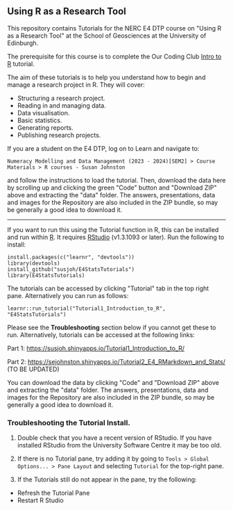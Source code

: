 ## Using R as a Research Tool

This repository contains Tutorials for the NERC E4 DTP course on "Using R as a Research Tool" at the School of Geosciences at the University of Edinburgh. 

The prerequisite for this course is to complete the Our Coding Club [Intro to R](https://ourcodingclub.github.io/tutorials/intro-to-r/) tutorial.

The aim of these tutorials is to help you understand how to begin and manage a research project in R. They will cover:

* Structuring a research project.
* Reading in and managing data.
* Data visualisation.
* Basic statistics.
* Generating reports.
* Publishing research projects.

If you are a student on the E4 DTP, log on to Learn and navigate to:

    Numeracy Modelling and Data Management (2023 - 2024)[SEM2] > Course Materials > R courses - Susan Johnston

and follow the instructions to load the tutorial. Then, download the data here by scrolling up and clicking the green "Code" button and "Download ZIP" above and extracting the "data" folder. The answers, presentations, data and images for the Repository are also included in the ZIP bundle, so may be generally a good idea to download it.

---

If you want to run this using the Tutorial function in R, this can be installed and run within [R](https://cloud.r-project.org/). It requires [RStudio](https://rstudio.com/products/rstudio/download/) (v1.3.1093 or later). Run the following to install:

```
install.packages(c("learnr", "devtools"))
library(devtools)
install_github("susjoh/E4StatsTutorials")
library(E4StatsTutorials)
```   

The tutorials can be accessed by clicking "Tutorial" tab in the top right pane. Alternatively you can run as follows:

`learnr::run_tutorial("Tutorial1_Introduction_to_R", "E4StatsTutorials")`

Please see the **Troubleshooting** section below if you cannot get these to run. Alternatively, tutorials can be accessed at the following links:

Part 1: https://susjoh.shinyapps.io/Tutorial1_Introduction_to_R/

Part 2: https://sejohnston.shinyapps.io/Tutorial2_E4_RMarkdown_and_Stats/ (TO BE UPDATED)

You can download the data by clicking "Code" and "Download ZIP" above and extracting the "data" folder. The answers, presentations, data and images for the Repository are also included in the ZIP bundle, so may be generally a good idea to download it. 

### Troubleshooting the Tutorial Install.

1. Double check that you have a recent version of RStudio.  If you have installed RStudio from the University Software Centre it may be too old.

2. If there is no Tutorial pane, try adding it by going to `Tools > Global Options... > Pane Layout` and selecting `Tutorial` for the top-right pane.

3. If the Tutorials still do not appear in the pane, try the following:

  * Refresh the Tutorial Pane 
  * Restart R Studio


